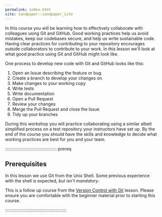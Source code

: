 ```yaml
---
permalink: index.html
site: sandpaper::sandpaper_site
---
```


In this course you will be learning how to effectively collaborate
with colleagues using Git and GitHub.
Good working practices help us avoid mistakes,
keep our codebases secure,
and help us write sustainable code.
Having clear practices for contributing to your
repository encourages outside collaborators to
contribute to your work.
In this lesson we'll look at what good practice using
Git and GitHub might look like.

One process to develop new code with Git and GitHub
looks like this:

1. Open an Issue describing the feature or bug
2. Create a branch to develop your changes on
3. Make changes to your working copy
4. Write tests
5. Write documentation
6. Open a Pull Request
7. Review your changes
8. Merge the Pull Request and close the Issue
9. Tidy up your branches

During this workshop you will practice collaborating
using a similar albeit simplified process on a test repository
your instructors have set up.
By the end of the course you should have the skills and knowledge
to decide what working practices are best for you and your team.

::::::::::::::::::::::::::::::::::::::::::  prereq

## Prerequisites

In this lesson we use Git from the Unix Shell.
Some previous experience with the shell is expected,
*but isn't mandatory*.

This is a follow up course from the
[Version Control with Git](https://metoffice.github.io/git-novice/)
lesson. Please ensure you are comfortable with the
beginner material prior to starting this course.

::::::::::::::::::::::::::::::::::::::::::::::::::
